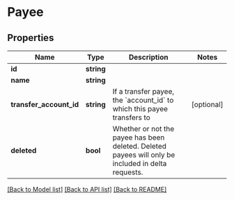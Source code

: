 # Payee

## Properties
Name | Type | Description | Notes
------------ | ------------- | ------------- | -------------
**id** | **string** |  | 
**name** | **string** |  | 
**transfer_account_id** | **string** | If a transfer payee, the &#x60;account_id&#x60; to which this payee transfers to | [optional] 
**deleted** | **bool** | Whether or not the payee has been deleted.  Deleted payees will only be included in delta requests. | 

[[Back to Model list]](../../README.md#documentation-for-models) [[Back to API list]](../../README.md#documentation-for-api-endpoints) [[Back to README]](../../README.md)


